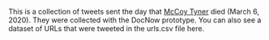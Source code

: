 This is a collection of tweets sent the day that [McCoy Tyner] died (March 6,
2020). They were collected with the DocNow prototype. You can also see a dataset
of URLs that were tweeted in the urls.csv file here.

[McCoy Tyner]: https://en.wikipedia.org/wiki/McCoy_Tyner
